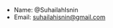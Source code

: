 - Name: @SuhailahIsnin 
- Email: suhailahisnin@gmail.com

<!---
SuhailahIsnin/SuhailahIsnin is a ✨ special ✨ repository because its `README.md` (this file) appears on your GitHub profile.
You can click the Preview link to take a look at your changes.
--->
